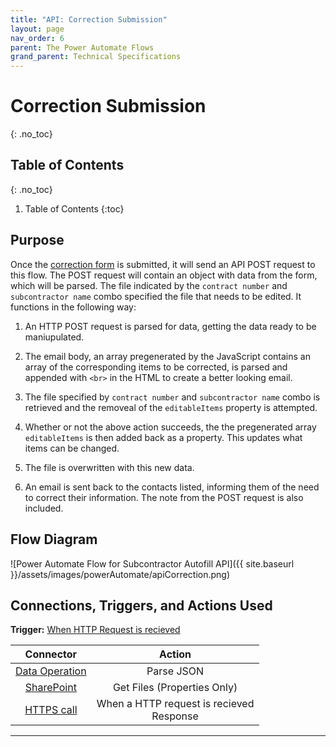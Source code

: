 ```yaml
---
title: "API: Correction Submission"
layout: page
nav_order: 6
parent: The Power Automate Flows
grand_parent: Technical Specifications
---
```


# Correction Submission
{: .no_toc}

## Table of Contents
{: .no_toc}

1. Table of Contents
{:toc}

## Purpose

Once the [correction form] is submitted, it will send an API POST request to this flow. The POST request will contain an object with data from the form, which will be parsed. The file indicated by the `contract number` and `subcontractor name` combo specified the file that needs to be edited. It functions in the following way:

1. An HTTP POST request is parsed for data, getting the data ready to be maniupulated.

2. The email body, an array pregenerated by the JavaScript contains an array of the corresponding items to be corrected, is parsed and appended with `<br>` in the HTML to create a better looking email. 

3. The file specified by `contract number` and `subcontractor name` combo is retrieved and the removeal of the `editableItems` property is attempted.

4. Whether or not the above action succeeds, the the pregenerated array `editableItems` is then added back as a property. This updates what items can be changed.

5. The file is overwritten with this new data.

6. An email is sent back to the contacts listed, informing them of the need to correct their information. The note from the POST request is also included.

## Flow Diagram

![Power Automate Flow for Subcontractor Autofill API]({{ site.baseurl }}/assets/images/powerAutomate/apiCorrection.png)

## Connections, Triggers, and Actions Used

**Trigger:** [When HTTP Request is recieved](https://learn.microsoft.com/en-us/azure/connectors/connectors-native-reqres)

|Connector|Action|
|:-:|:-:|
|[Data Operation](https://learn.microsoft.com/en-us/power-automate/data-operations) | Parse JSON|
|[SharePoint](https://learn.microsoft.com/en-us/connectors/sharepointonline/)| Get Files (Properties Only)|
|[HTTPS call](https://learn.microsoft.com/en-us/azure/connectors/connectors-native-reqres)|When a HTTP request is recieved <br> Response|

----
[correction form]: https://tce-innovation.github.io/Subcontractor-Automation/forms/correction.html